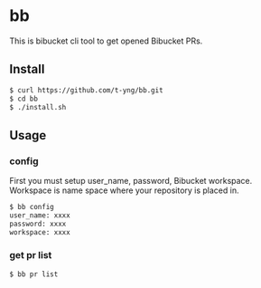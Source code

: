 # bb

This is bibucket cli tool to get opened Bibucket PRs.

## Install

```sh
$ curl https://github.com/t-yng/bb.git
$ cd bb
$ ./install.sh
```

## Usage

### config
First you must setup user_name, password, Bibucket workspace.  
Workspace is name space where your repository is placed in.

```sh
$ bb config
user_name: xxxx
password: xxxx
workspace: xxxx
```

### get pr list

```sh
$ bb pr list
```
